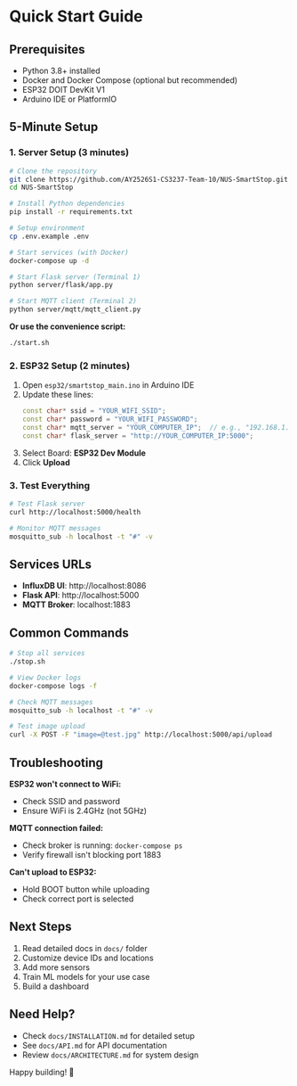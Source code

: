 # Quick Start Guide

## Prerequisites
- Python 3.8+ installed
- Docker and Docker Compose (optional but recommended)
- ESP32 DOIT DevKit V1
- Arduino IDE or PlatformIO

## 5-Minute Setup

### 1. Server Setup (3 minutes)

```bash
# Clone the repository
git clone https://github.com/AY2526S1-CS3237-Team-10/NUS-SmartStop.git
cd NUS-SmartStop

# Install Python dependencies
pip install -r requirements.txt

# Setup environment
cp .env.example .env

# Start services (with Docker)
docker-compose up -d

# Start Flask server (Terminal 1)
python server/flask/app.py

# Start MQTT client (Terminal 2)
python server/mqtt/mqtt_client.py
```

**Or use the convenience script:**
```bash
./start.sh
```

### 2. ESP32 Setup (2 minutes)

1. Open `esp32/smartstop_main.ino` in Arduino IDE
2. Update these lines:
   ```cpp
   const char* ssid = "YOUR_WIFI_SSID";
   const char* password = "YOUR_WIFI_PASSWORD";
   const char* mqtt_server = "YOUR_COMPUTER_IP";  // e.g., "192.168.1.100"
   const char* flask_server = "http://YOUR_COMPUTER_IP:5000";
   ```
3. Select Board: **ESP32 Dev Module**
4. Click **Upload**

### 3. Test Everything

```bash
# Test Flask server
curl http://localhost:5000/health

# Monitor MQTT messages
mosquitto_sub -h localhost -t "#" -v
```

## Services URLs

- **InfluxDB UI**: http://localhost:8086
- **Flask API**: http://localhost:5000
- **MQTT Broker**: localhost:1883

## Common Commands

```bash
# Stop all services
./stop.sh

# View Docker logs
docker-compose logs -f

# Check MQTT messages
mosquitto_sub -h localhost -t "#" -v

# Test image upload
curl -X POST -F "image=@test.jpg" http://localhost:5000/api/upload
```

## Troubleshooting

**ESP32 won't connect to WiFi:**
- Check SSID and password
- Ensure WiFi is 2.4GHz (not 5GHz)

**MQTT connection failed:**
- Check broker is running: `docker-compose ps`
- Verify firewall isn't blocking port 1883

**Can't upload to ESP32:**
- Hold BOOT button while uploading
- Check correct port is selected

## Next Steps

1. Read detailed docs in `docs/` folder
2. Customize device IDs and locations
3. Add more sensors
4. Train ML models for your use case
5. Build a dashboard

## Need Help?

- Check `docs/INSTALLATION.md` for detailed setup
- See `docs/API.md` for API documentation
- Review `docs/ARCHITECTURE.md` for system design

Happy building! 🚀
